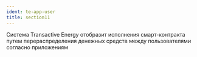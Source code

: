 ```yaml
---
ident: te-app-user
title: section11
---
```


Система Transactive Energy отобразит исполнения смарт-контракта путем перераспределения денежных средств между пользователями согласно приложениям